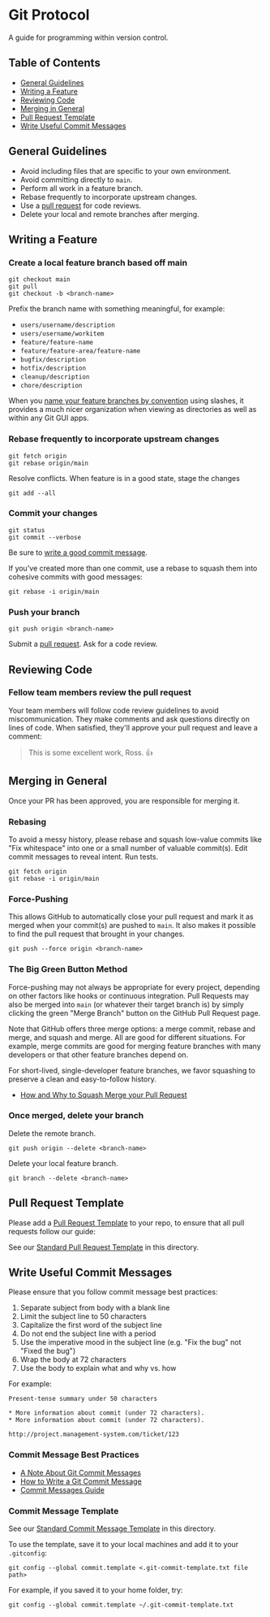[pull request]: https://help.github.com/articles/using-pull-requests
[pull request template]: https://help.github.com/articles/creating-a-pull-request-template-for-your-repository/
[name your feature branches by convention]: https://docs.microsoft.com/en-us/vsts/git/concepts/git-branching-guidance?view=vsts#name-your-feature-branches-by-convention

Git Protocol
============

A guide for programming within version control.

## Table of Contents

- [General Guidelines](#general-guidelines)
- [Writing a Feature](#writing-a-feature)
- [Reviewing Code](#reviewing-code)
- [Merging in General](#merging-in-general)
- [Pull Request Template](#pull-request-template)
- [Write Useful Commit Messages](#write-useful-commit-messages)


General Guidelines
------------------

* Avoid including files that are specific to your own environment.
* Avoid committing directly to `main`.
* Perform all work in a feature branch.
* Rebase frequently to incorporate upstream changes.
* Use a [pull request] for code reviews.
* Delete your local and remote branches after merging.

Writing a Feature
-----------------

### Create a local feature branch based off main

```
git checkout main
git pull
git checkout -b <branch-name>
```

Prefix the branch name with something meaningful, for example:

- `users/username/description`
- `users/username/workitem`
- `feature/feature-name`
- `feature/feature-area/feature-name`
- `bugfix/description`
- `hotfix/description`
- `cleanup/description`
- `chore/description`

When you [name your feature branches by convention] using slashes,
it provides a much nicer organization when viewing as directories
as well as within any Git GUI apps.

### Rebase frequently to incorporate upstream changes

```
git fetch origin
git rebase origin/main
```

Resolve conflicts. When feature is in a good state, stage the changes

```
git add --all
```

### Commit your changes

```
git status
git commit --verbose
```

Be sure to [write a good commit message](#write-useful-commit-messages).

If you've created more than one commit, use a rebase to squash them into
cohesive commits with good messages:

```
git rebase -i origin/main
```

### Push your branch

```
git push origin <branch-name>
```

Submit a [pull request]. Ask for a code review.

Reviewing Code
--------------

### Fellow team members review the pull request

Your team members will follow code review guidelines to avoid miscommunication.
They make comments and ask questions directly on lines of code.
When satisfied, they'll approve your pull request and leave a comment:

> This is some excellent work, Ross. :thumbsup:

Merging in General
------------------

Once your PR has been approved, you are responsible for merging it.

### Rebasing

To avoid a messy history, please rebase and squash low-value commits
like "Fix whitespace" into one or a small number of valuable commit(s). 
Edit commit messages to reveal intent. Run tests.

```
git fetch origin
git rebase -i origin/main
```

### Force-Pushing

This allows GitHub to automatically close your pull
request and mark it as merged when your commit(s) are pushed to `main`. It also
makes it possible to find the pull request that brought in your changes.

```
git push --force origin <branch-name>
```

### The Big Green Button Method

Force-pushing may not always be appropriate for every project, depending on
other factors like hooks or continuous integration. Pull Requests may also be
merged into `main` (or whatever their target branch is) by simply
clicking the green "Merge Branch" button on the GitHub Pull Request page.

Note that GitHub offers three merge options: a merge commit, rebase and merge,
and squash and merge. All are good for different situations. For example,
merge commits are good for merging feature branches with many developers or
that other feature branches depend on.

For short-lived, single-developer feature branches, we favor squashing to
preserve a clean and easy-to-follow history.

- [How and Why to Squash Merge your Pull Request](https://cloudfour.com/thinks/squashing-your-pull-requests/)

### Once merged, delete your branch

Delete the remote branch.

```
git push origin --delete <branch-name>
```

Delete your local feature branch.

```
git branch --delete <branch-name>
```

## Pull Request Template

Please add a [Pull Request Template] to your repo,
to ensure that all pull requests follow our guide:

See our [Standard Pull Request Template](./pull_request_template.md) in this directory.

## Write Useful Commit Messages

Please ensure that you follow commit message best practices:

1. Separate subject from body with a blank line
1. Limit the subject line to 50 characters
1. Capitalize the first word of the subject line
1. Do not end the subject line with a period
1. Use the imperative mood in the subject line
   (e.g. "Fix the bug" not "Fixed the bug")
1. Wrap the body at 72 characters
1. Use the body to explain what and why vs. how

For example:

```
Present-tense summary under 50 characters

* More information about commit (under 72 characters).
* More information about commit (under 72 characters).

http://project.management-system.com/ticket/123
```

### Commit Message Best Practices
- [A Note About Git Commit Messages](http://tbaggery.com/2008/04/19/a-note-about-git-commit-messages.html)
- [How to Write a Git Commit Message](https://chris.beams.io/posts/git-commit/)
- [Commit Messages Guide](https://github.com/RomuloOliveira/commit-messages-guide)

### Commit Message Template

See our [Standard Commit Message Template](./commit_template.txt) in this directory.

To use the template, save it to your local machines and add it to your `.gitconfig`:

```
git config --global commit.template <.git-commit-template.txt file path>
```

For example, if you saved it to your home folder, try:

```
git config --global commit.template ~/.git-commit-template.txt
```

